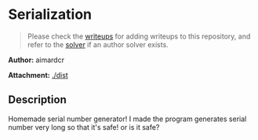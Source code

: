 # Serialization

> Please check the [writeups](./writeups/) for adding writeups to this repository, and refer to the [solver](./solver/) if an author solver exists.

**Author:** aimardcr

**Attachment:** [./dist](./dist)


## Description
Homemade serial number generator! I made the program generates serial number very long so that it's safe! or is it safe?